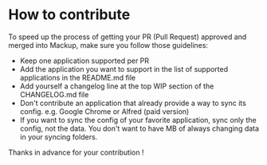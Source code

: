 # How to contribute

To speed up the process of getting your PR (Pull Request) approved and merged
into Mackup, make sure you follow those guidelines:
- Keep one application supported per PR
- Add the application you want to support in the list of supported applications
  in the README.md file
- Add yourself a changelog line at the top WIP section of the CHANGELOG.md file
- Don't contribute an application that already provide a way to sync its config.
  e.g. Google Chrome or Alfred (paid version)
- If you want to sync the config of your favorite application, sync only the
  config, not the data. You don't want to have MB of always changing data in
  your syncing folders.

Thanks in advance for your contribution !
